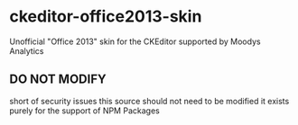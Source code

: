 # ckeditor-office2013-skin
Unofficial "Office 2013" skin for the CKEditor supported by Moodys Analytics


## DO NOT MODIFY
short of security issues this source should not need to be modified it exists purely for the support of NPM Packages
